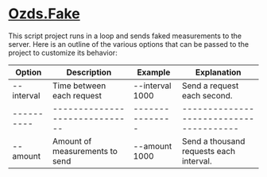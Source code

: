 # [Ozds.Fake](scripts/Ozds.Fake)

This script project runs in a loop and sends faked measurements to the server.
Here is an outline of the various options that can be passed to the project to
customize its behavior:

| Option     | Description                    | Example         | Explanation                             |
| ---------- | ------------------------------ | --------------- | --------------------------------------- |
| --interval | Time between each request      | --interval 1000 | Send a request each second.             |
| ---------- | ------------------------------ | --------------- | --------------------------------------- |
| --amount   | Amount of measurements to send | --amount 1000   | Send a thousand requests each interval. |
